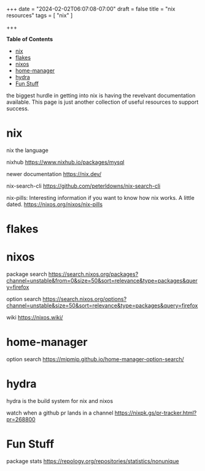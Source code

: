 +++
date = "2024-02-02T06:07:08-07:00"
draft = false
title = "nix resources"
tags = [ "nix" ]

+++

<!-- markdown-toc start - Don't edit this section. Run M-x markdown-toc-refresh-toc -->
**Table of Contents**

- [nix](#nix)
- [flakes](#flakes)
- [nixos](#nixos)
- [home-manager](#home-manager)
- [hydra](#hydra)
- [Fun Stuff](#fun-stuff)

<!-- markdown-toc end -->


the biggest hurdle in getting into nix is having the revelvant documentation available.
This page is just another collection of useful resources to support success.

# nix

nix the language

nixhub
https://www.nixhub.io/packages/mysql

newer documentation
https://nix.dev/

nix-search-cli
https://github.com/peterldowns/nix-search-cli

nix-pills: Interesting information if you want to know how nix works. A little dated.
https://nixos.org/nixos/nix-pills

# flakes


# nixos


package search
https://search.nixos.org/packages?channel=unstable&from=0&size=50&sort=relevance&type=packages&query=firefox

option search
https://search.nixos.org/options?channel=unstable&size=50&sort=relevance&type=packages&query=firefox

wiki
https://nixos.wiki/



# home-manager



option search 
https://mipmip.github.io/home-manager-option-search/


# hydra
hydra is the build system for nix and nixos

watch when a github pr lands in a channel
https://nixpk.gs/pr-tracker.html?pr=268800


# Fun Stuff

package stats
https://repology.org/repositories/statistics/nonunique
